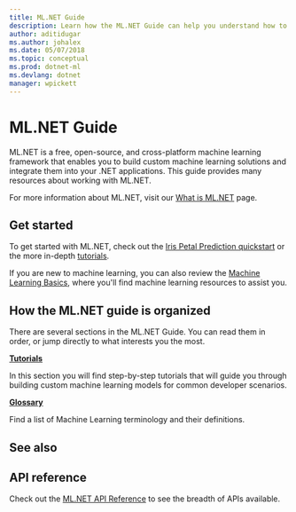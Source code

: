 ```yaml
---
title: ML.NET Guide
description: Learn how the ML.NET Guide can help you understand how to build custom AI solutions and integrate them into your .NET applications.
author: aditidugar
ms.author: johalex
ms.date: 05/07/2018
ms.topic: conceptual
ms.prod: dotnet-ml
ms.devlang: dotnet
manager: wpickett
---
```

# ML.NET Guide

ML.NET is a free, open-source, and cross-platform machine learning framework that enables you to build custom machine learning solutions and integrate them into your .NET applications. This guide provides many resources about working with ML.NET.

For more information about ML.NET, visit our [What is ML.NET]() page.

## Get started

To get started with ML.NET, check out the [Iris Petal Prediction quickstart]() or the more in-depth [tutorials](tutorials/index.md).

If you are new to machine learning, you can also review the [Machine Learning Basics](resources/machine-learning-basics.md), where you'll find machine learning resources to assist you.

## How the ML.NET guide is organized

There are several sections in the ML.NET Guide. You can read them in order, or jump directly to what interests you the most.

**[Tutorials](tutorials/index.md)**
   

In this section you will find step-by-step tutorials that will guide you through building custom machine learning models for common developer scenarios. 

**[Glossary](resources/glossary.md)**
  
 Find a list of Machine Learning terminology and their definitions.

## See also
## API reference
Check out the [ML.NET API Reference](https://github.com/dotnet/ml-api-docs) to see the breadth of APIs available.
